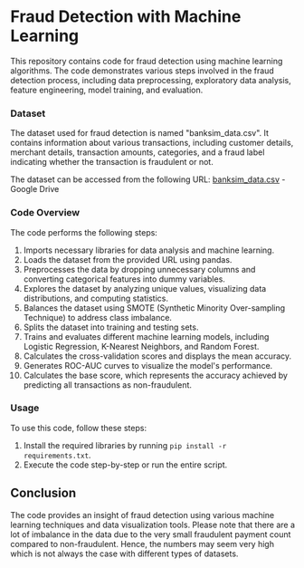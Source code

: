 # Fraud Detection with Machine Learning
This repository contains code for fraud detection using machine learning algorithms. The code demonstrates various steps involved in the fraud detection process, including data preprocessing, exploratory data analysis, feature engineering, model training, and evaluation.

### Dataset
The dataset used for fraud detection is named "banksim_data.csv". It contains information about various transactions, including customer details, merchant details, transaction amounts, categories, and a fraud label indicating whether the transaction is fraudulent or not.

The dataset can be accessed from the following URL: [banksim_data.csv](https://shorturl.at/yAIMW) - Google Drive

### Code Overview
The code performs the following steps:

1. Imports necessary libraries for data analysis and machine learning.
2. Loads the dataset from the provided URL using pandas.
3. Preprocesses the data by dropping unnecessary columns and converting categorical features into dummy variables.
4. Explores the dataset by analyzing unique values, visualizing data distributions, and computing statistics.
5. Balances the dataset using SMOTE (Synthetic Minority Over-sampling Technique) to address class imbalance.
6. Splits the dataset into training and testing sets.
7. Trains and evaluates different machine learning models, including Logistic Regression, K-Nearest Neighbors, and Random Forest.
8. Calculates the cross-validation scores and displays the mean accuracy.
9. Generates ROC-AUC curves to visualize the model's performance.
10. Calculates the base score, which represents the accuracy achieved by predicting all transactions as non-fraudulent.

### Usage
To use this code, follow these steps:

1. Install the required libraries by running `pip install -r requirements.txt`.
2. Execute the code step-by-step or run the entire script.

## Conclusion
The code provides an insight of fraud detection using various machine learning techniques and data visualization tools. 
Please note that there are a lot of imbalance in the data due to the very small fraudulent payment count compared to non-fraudulent. Hence, the numbers may seem very high which is not always the case with different types of datasets.
